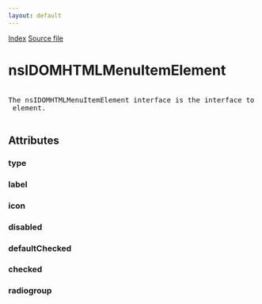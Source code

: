 ```yaml
---
layout: default
---
```

<div id='links'><a href="../index.html">Index</a>
<a href="http://dxr.mozilla.org/mozilla-central/source/dom/interfaces/html/nsIDOMHTMLMenuItemElement.idl">Source file</a>
</div>

# nsIDOMHTMLMenuItemElement #
<pre>  
The nsIDOMHTMLMenuItemElement interface is the interface to a HTML  
<menuitem> element.  
  
</pre>
## Attributes ##

### type ###

### label ###

### icon ###

### disabled ###

### defaultChecked ###

### checked ###

### radiogroup ###
